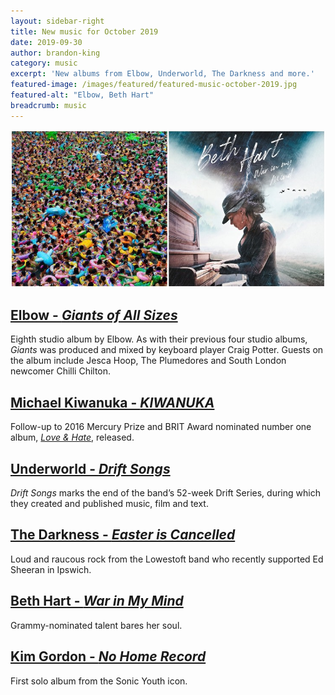 ```yaml
---
layout: sidebar-right
title: New music for October 2019
date: 2019-09-30
author: brandon-king
category: music
excerpt: 'New albums from Elbow, Underworld, The Darkness and more.'
featured-image: /images/featured/featured-music-october-2019.jpg
featured-alt: "Elbow, Beth Hart"
breadcrumb: music
---
```


![Elbow, Beth Hart](/images/featured/featured-music-october-2019.jpg)

## [Elbow - <cite>Giants of All Sizes</cite>](https://suffolk.spydus.co.uk/cgi-bin/spydus.exe/ENQ/OPAC/BIBENQ?BRN=2657749)

Eighth studio album by Elbow. As with their previous four studio albums, <cite>Giants</cite> was produced and mixed by keyboard player Craig Potter. Guests on the album include Jesca Hoop, The Plumedores and South London newcomer Chilli Chilton.

## [Michael Kiwanuka - <cite>KIWANUKA</cite>](https://suffolk.spydus.co.uk/cgi-bin/spydus.exe/ENQ/OPAC/BIBENQ?BRN=2661326)

Follow-up to 2016 Mercury Prize and BRIT Award nominated number one album, [<cite>Love & Hate</cite>](https://suffolk.spydus.co.uk/cgi-bin/spydus.exe/ENQ/OPAC/BIBENQ?BRN=1995053), released.

## [Underworld - <cite>Drift Songs</cite>](https://suffolk.spydus.co.uk/cgi-bin/spydus.exe/ENQ/OPAC/BIBENQ?BRN=2614534)

<cite>Drift Songs</cite> marks the end of the band’s 52-week Drift Series, during which they created and published music, film and text.

## [The Darkness - <cite>Easter is Cancelled</cite>](https://suffolk.spydus.co.uk/cgi-bin/spydus.exe/ENQ/OPAC/BIBENQ?BRN=2660575)

Loud and raucous rock from the Lowestoft band who recently supported Ed Sheeran in Ipswich.

## [Beth Hart - <cite>War in My Mind</cite>](https://suffolk.spydus.co.uk/cgi-bin/spydus.exe/ENQ/OPAC/BIBENQ?BRN=2651466)

Grammy-nominated talent bares her soul.

## [Kim Gordon - <cite>No Home Record</cite>](https://suffolk.spydus.co.uk/cgi-bin/spydus.exe/ENQ/OPAC/BIBENQ?BRN=2665535)

First solo album from the Sonic Youth icon.
